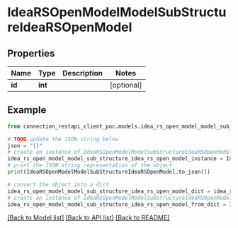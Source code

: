 # IdeaRSOpenModelModelSubStructureIdeaRSOpenModel


## Properties

Name | Type | Description | Notes
------------ | ------------- | ------------- | -------------
**id** | **int** |  | [optional] 

## Example

```python
from connection_restapi_client_poc.models.idea_rs_open_model_model_sub_structure_idea_rs_open_model import IdeaRSOpenModelModelSubStructureIdeaRSOpenModel

# TODO update the JSON string below
json = "{}"
# create an instance of IdeaRSOpenModelModelSubStructureIdeaRSOpenModel from a JSON string
idea_rs_open_model_model_sub_structure_idea_rs_open_model_instance = IdeaRSOpenModelModelSubStructureIdeaRSOpenModel.from_json(json)
# print the JSON string representation of the object
print(IdeaRSOpenModelModelSubStructureIdeaRSOpenModel.to_json())

# convert the object into a dict
idea_rs_open_model_model_sub_structure_idea_rs_open_model_dict = idea_rs_open_model_model_sub_structure_idea_rs_open_model_instance.to_dict()
# create an instance of IdeaRSOpenModelModelSubStructureIdeaRSOpenModel from a dict
idea_rs_open_model_model_sub_structure_idea_rs_open_model_from_dict = IdeaRSOpenModelModelSubStructureIdeaRSOpenModel.from_dict(idea_rs_open_model_model_sub_structure_idea_rs_open_model_dict)
```
[[Back to Model list]](../README.md#documentation-for-models) [[Back to API list]](../README.md#documentation-for-api-endpoints) [[Back to README]](../README.md)


